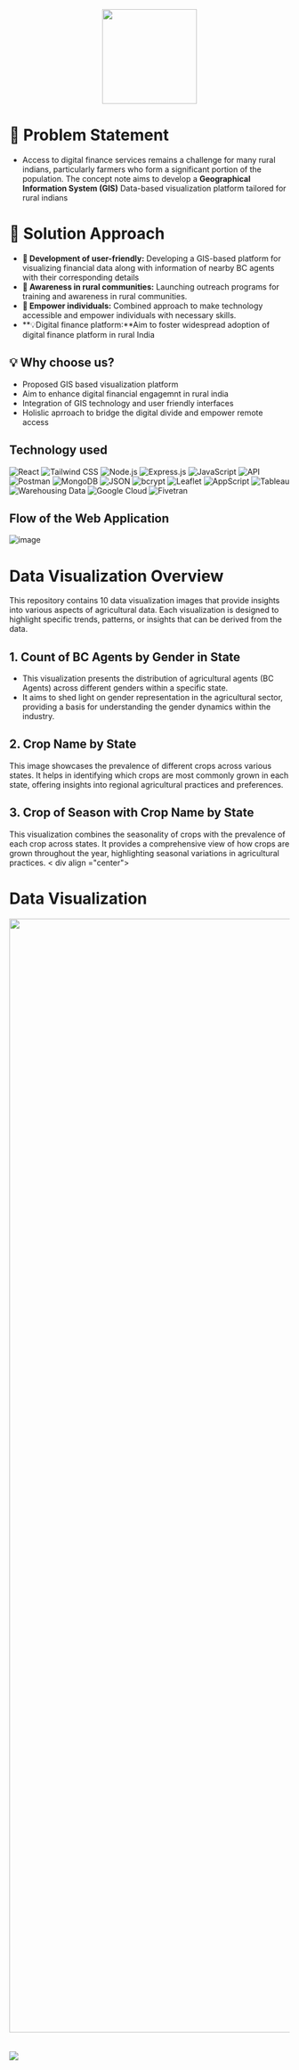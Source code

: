 <div align ="center">
  <img src ="https://github.com/Sai-Dithvika/Grameen-Foundation/assets/118179484/354149a7-4f2a-4c20-a04a-32d558abcf9d" width ="170 px" />
</div>  

# 🌟 Problem Statement
- Access to digital finance services remains a challenge for many rural indians, particularly farmers who form a significant portion of the population. The concept note aims to develop a **Geographical Information System (GIS)**
Data-based visualization platform tailored for rural indians


# 🚀 Solution Approach
- **📘 Development of user-friendly:** Developing a  GIS-based platform for visualizing financial data along with information of nearby BC agents with their corresponding details
- **🤖 Awareness in rural communities:** Launching outreach programs for training and awareness in rural communities.
- **🌱 Empower individuals:** Combined approach to make technology accessible and empower individuals with necessary skills.
- **💡Digital finance platform:**Aim to foster widespread adoption of digital finance platform in rural India

## 💡 Why choose us?
- Proposed GIS based visualization platform
- Aim to enhance digital financial engagemnt in rural india
- Integration of GIS technology and user friendly interfaces
- Holislic aprroach to bridge the digital divide and empower remote access

## Technology used
![React](https://img.shields.io/badge/React-61DAFB?style=for-the-badge&logo=react&logoColor=white)  ![Tailwind CSS](https://img.shields.io/badge/Tailwind_CSS-38B2AC?style=for-the-badge&logo=tailwind-css&logoColor=white)  ![Node.js](https://img.shields.io/badge/Node.js-43853D?style=for-the-badge&logo=node.js&logoColor=white)
  ![Express.js](https://img.shields.io/badge/Express.js-000000?style=for-the-badge&logo=express&logoColor=white)  ![JavaScript](https://img.shields.io/badge/JavaScript-F7DF1E?style=for-the-badge&logo=javascript&logoColor=black) 
  ![API](https://img.shields.io/badge/API-000000?style=for-the-badge&logo=api&logoColor=white)  ![Postman](https://img.shields.io/badge/Postman-FF6C37?style=for-the-badge&logo=postman&logoColor=white)  ![MongoDB](https://img.shields.io/badge/MongoDB-47A248?style=for-the-badge&logo=mongodb&logoColor=white)
  ![JSON](https://img.shields.io/badge/JSON-000000?style=for-the-badge&logo=json&logoColor=white)  ![bcrypt](https://img.shields.io/badge/bcrypt-000000?style=for-the-badge&logo=bcrypt&logoColor=white)  ![Leaflet](https://img.shields.io/badge/Leaflet-008200?style=for-the-badge&logo=leaflet&logoColor=white)  ![AppScript](https://img.shields.io/badge/AppScript-4285F4?style=for-the-badge&logo=google-apps-script&logoColor=white)
  ![Tableau](https://img.shields.io/badge/Tableau-E97627?style=for-the-badge&logo=tableau&logoColor=white)  ![Warehousing Data](https://img.shields.io/badge/Warehousing_Data-000000?style=for-the-badge&logo=warehousing&logoColor=white)  ![Google Cloud](https://img.shields.io/badge/GoogleCloud-%234285F4.svg?style=for-the-badge&logo=google-cloud&logoColor=white)
  ![Fivetran](https://img.shields.io/badge/Fivetran-000000?style=for-the-badge&logo=fivetran&logoColor=white)

## Flow of the Web Application
![image](https://github.com/Sai-Dithvika/Grameen-Foundation/assets/118179484/1355085c-ef9e-434f-80cb-dfeec70454a3)



# Data Visualization Overview
This repository contains 10 data visualization images that provide insights into various aspects of agricultural data. Each visualization is designed to highlight specific trends, patterns, or insights that can be derived from the data.

## 1. Count of BC Agents by Gender in State
- This visualization presents the distribution of agricultural agents (BC Agents) across different genders within a specific state.
- It aims to shed light on gender representation in the agricultural sector, providing a basis for understanding the gender dynamics within the industry.

## 2. Crop Name by State
This image showcases the prevalence of different crops across various states. It helps in identifying which crops are most commonly grown in each state, offering insights into regional agricultural practices and preferences.

## 3. Crop of Season with Crop Name by State
This visualization combines the seasonality of crops with the prevalence of each crop across states. It provides a comprehensive view of how crops are grown throughout the year, highlighting seasonal variations in agricultural practices.
<
  div align ="center">
  # Data Visualization
</div>

<img src ="https://github.com/Sai-Dithvika/Grameen-Foundation/assets/118179484/38b20466-f87a-47eb-910e-cadcb08aadba" width ="2000px"/>
<br />
<br />
<br />
  <a href="https://github.com/Sai-Dithvika/Grameen-Foundation/blob/main/frontend/Navigation.md"><img src="https://github.com/t-aswath/mdeditor/assets/119417646/d9574fc2-aa05-4492-b23b-aa9f3e31c60d"></a>




